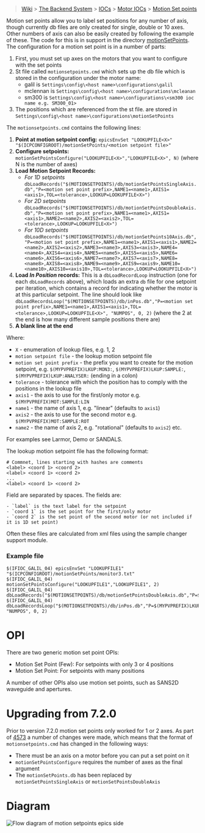 > [Wiki](Home) > [The Backend System](The-Backend-System) > [IOCs](IOCs) > [Motor IOCs](Motor-IOCs) > [Motion Set points](Motion-Set-points)

Motion set points allow you to label set positions for any number of axis, though currently db files are only created for single, double or 10 axes. Other numbers of axis can also be easily created by following the example of these. The code for this is in support in the directory [motionSetPoints](https://github.com/ISISComputingGroup/EPICS-motionSetPoints). The configuration for a motion set point is in a number of parts:

1. First, you must set up axes on the motors that you want to configure with the set points
1. St file called `motionsetpoints.cmd` which sets up the db file which is stored in the configuration under the motor name:
    - galil is `Settings\config\<host name>\configurations\galil`
    - mclennan is `Settings\config\<host name>\configurations\mcleanan`
    - sm300 is `Settings\config\<host name>\configurations\<sm300 ioc name e.g. SM300_01>`
1. The positions which are referenced from the st file. are stored in  `Settings\config\<host name>\configurations\motionSetPoints`

The  `motionsetpoints.cmd` contains the following lines:

1. **Point at motion setpoint config:** `epicsEnvSet "LOOKUPFILE<X>" "$(ICPCONFIGROOT)/motionSetPoints/<motion setpoint file>"`
1. **Configure setpoints:** `motionSetPointsConfigure("LOOKUPFILE<X>","LOOKUPFILE<X>", N)` (where N is the number of axes)
1. **Load Motion Setpoint Records:**
    * *For 1D setpoints* `dbLoadRecords("$(MOTIONSETPOINTS)/db/motionSetPointsSingleAxis.db","P=<motion set point prefix>,NAME1=<name1>,AXIS1=<axis1>,TOL=<tolerance>,LOOKUP=LOOKUPFILE<X>")`
    * *For 2D setpoints* `dbLoadRecords("$(MOTIONSETPOINTS)/db/motionSetPointsDoubleAxis.db","P=<motion set point prefix>,NAME1=<name1>,AXIS1=<axis1>,NAME2=<name2>,AXIS2=<axis2>,TOL=<tolerance>,LOOKUP=LOOKUPFILE<X>")`
    * *For 10D setpoints* `dbLoadRecords("$(MOTIONSETPOINTS)/db/motionSetPoints10Axis.db","P=<motion set point prefix>,NAME1=<name1>,AXIS1=<axis1>,NAME2=<name2>,AXIS2=<axis2>,NAME3=<name3>,AXIS3=<axis3>,NAME4=<name4>,AXIS4=<axis4>,NAME5=<name5>,AXIS5=<axis5>,NAME6=<name6>,AXIS6=<axis6>,NAME7=<name7>,AXIS7=<axis7>,NAME8=<name8>,AXIS8=<axis8>,NAME9=<name9>,AXIS9=<axis9>,NAME10=<name10>,AXIS10=<axis10>,TOL=<tolerance>,LOOKUP=LOOKUPFILE<X>")`
1. **Load _In Position_ records:** This is a `dbLoadRecordLoop` instruction (one for each `dbLoadRecords` above), which loads an extra `db` file for one setpoint per iteration, which contains a record for indicating whether the motor is at this particular setpoint. The line should look like `dbLoadRecordsLoop("$(MOTIONSETPOINTS)/db/inPos.db","P=<motion set point prefix>,NAME1=<name1>,AXIS1=<axis1>,TOL=<tolerance>,LOOKUP=LOOKUPFILE<X>", "NUMPOS", 0, 2)` (where the 2 at the end is how many different sample positions there are)
1. **A blank line at the end**

Where:
* `X` - enumeration of lookup files, e.g. 1, 2
* `motion setpoint file` - the lookup motion setpoint file
* `motion set point prefix` - the prefix you want to create for the motion setpoint, e.g. `$(MYPVPREFIX)LKUP:MON3:`, `$(MYPVPREFIX)LKUP:SAMPLE:`, `$(MYPVPREFIX)LKUP:ANALYSER:` (ending in a colon)
* `tolerance` - tolerance with which the position has to comply with the positions in the lookup file
* `axis1` - the axis to use for the first/only motor e.g. `$(MYPVPREFIX)MOT:SAMPLE:LIN`
* `name1` -  the name of axis 1, e.g. "linear" (defaults to `axis1`)
* `axis2` - the axis to use for the second motor e.g. `$(MYPVPREFIX)MOT:SAMPLE:ROT`
* `name2` -  the name of axis 2, e.g. "rotational" (defaults to `axis2`)
etc.

For examples see Larmor, Demo or SANDALS.

The lookup motion setpoint file has the following format:

    # Commnet, lines starting with hashes are comments
    <label> <coord 1> <coord 2>
    <label> <coord 1> <coord 2>
    ...
    <label> <coord 1> <coord 2>

Field are separated by spaces. The fields are:

    - `label` is the text label for the setpoint
    - `coord 1` is the set point for the first/only motor
    - `coord 2` is the set point of the second motor (or not included if it is 1D set point)

Often these files are calculated from xml files using the sample changer support module.

### Example file

```
$(IFIOC_GALIL_04) epicsEnvSet "LOOKUPFILE1" "$(ICPCONFIGROOT)/motionSetPoints/monitor3.txt"
$(IFIOC_GALIL_04) motionSetPointsConfigure("LOOKUPFILE1","LOOKUPFILE1", 2)
$(IFIOC_GALIL_04) dbLoadRecords("$(MOTIONSETPOINTS)/db/motionSetPointsDoubleAxis.db","P=$(MYPVPREFIX)LKUP:MON3:,NAME1=linear,AXIS1=$(MYPVPREFIX)MOT:MONITOR3,TOL=0.1,LOOKUP=LOOKUPFILE1")
$(IFIOC_GALIL_04) dbLoadRecordsLoop("$(MOTIONSETPOINTS)/db/inPos.db","P=$(MYPVPREFIX)LKUP:MON3:,NAME1=linear,AXIS1=$(MYPVPREFIX)MOT:MONITOR3,TOL=0.1,LOOKUP=LOOKUPFILE1", "NUMPOS", 0, 2)
```

# OPI

There are two generic motion set point OPIs:
* Motion Set Point (Few): For setpoints with only 3 or 4 positions
* Motion Set Point: For setpoints with many positions

A number of other OPIs also use motion set points, such as SANS2D waveguide and apertures. 

# Upgrading from 7.2.0

Prior to version 7.2.0 motion set points only worked for 1 or 2 axes. As part of [4573](https://github.com/ISISComputingGroup/IBEX/issues/4573) a number of changes were made, which means that the format of `motionsetpoints.cmd` has changed in the following ways:

* There must be an axis on a motor before you can put a set point on it
* `motionSetPointsConfigure` requires the number of axes as the final argument
* The `motionSetPoints.db` has been replaced by `motionSetPointsSingleAxis` or `motionSetPointsDoubleAxis`

# Diagram

![Flow diagram of motion setpoints epics side](https://raw.githubusercontent.com/wiki/ISISComputingGroup/ibex_developers_manual/motionSetpoints/motionSetpoints.png)